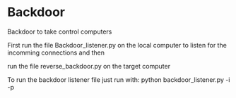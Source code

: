 # Backdoor

Backdoor to take control computers


First run the file Backdoor_listener.py on the local computer to listen for the incomming connections and then

run the file reverse_backdoor.py on the target computer

To run the backdoor listener file just run with: python backdoor_listener.py -i <your ip address> -p <port for reverse connection>
